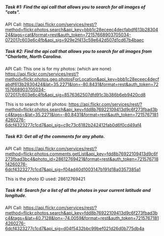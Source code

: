 ##### Task #1: Find the api call that allows you to search for all images of "cats".

API Call: https://api.flickr.com/services/rest/?method=flickr.photos.search&api_key=bbb1c28eceec4decfabdf613b2830424&tags=cat&format=rest&auth_token=72157668903705034-072017c603e6c4fb&api_sig=929e2f413c59e642d507d1cd67b4baec 

##### Task #2: Find the api call that allows you to search for all images from "Charlotte, North Carolina.

API Call: 
This one is for my photos: (which are none)
https://api.flickr.com/services/rest/?method=flickr.photos.geo.photosForLocation&api_key=bbb1c28eceec4decfabdf613b2830424&lat=35.2271&lon=-80.8431&format=rest&auth_token=72157668903705034-072017c603e6c4fb&api_sig=8576362507dfd91c3b386b6eb9420cd8

This is to search for all photos:
https://api.flickr.com/services/rest/?method=flickr.photos.search&api_key=fdd8b76922109413d9c6f273fbad3bc4&tags=&lat=35.2271&lon=-80.8431&format=rest&auth_token=72157671814260276-6dcf4323277c1cd7&api_sig=c9c73c6182b242412fab0d6f0cd49af4

##### Task #3: Get all of the comments for any photo.

API Call: https://api.flickr.com/services/rest/?method=flickr.photos.comments.getList&api_key=fdd8b76922109413d9c6f273fbad3bc4&photo_id=28612769421&format=rest&auth_token=72157671814260276-6dcf4323277c1cd7&api_sig=f04ad40d1003147b191d18a0357385a1

This is the photo ID used: 28612769421

##### Task #4: Search for a list of all the photos in your current latitude and longitude.
API Call: https://api.flickr.com/services/rest/?method=flickr.photos.search&api_key=fdd8b76922109413d9c6f273fbad3bc4&tags=&lat=40.7128&lon=-74.0059&format=rest&auth_token=72157671814260276-6dcf4323277c1cd7&api_sig=d04f5432bbc99bef021d26d0b775db4a
